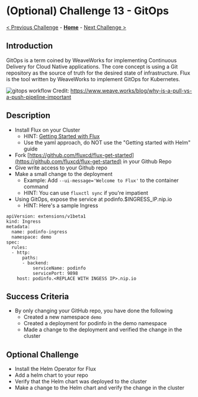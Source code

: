 # (Optional) Challenge 13 - GitOps

[< Previous Challenge](./Challenge-12-helm.md) - **[Home](../README.md)** - [Next Challenge >](./Challenge-14-servicemesh.md)

## Introduction

GitOps is a term coined by WeaveWorks for implementing Continuous Delivery for Cloud Native applications.  The core concept is using a Git repository as the source of truth for the desired state of infrastructure.  Flux is the tool written by WeaveWorks to implement GitOps for Kubernetes.

![gitops workflow](img/gitops.png)
Credit: <https://www.weave.works/blog/why-is-a-pull-vs-a-push-pipeline-important>

## Description

- Install Flux on your Cluster
    - HINT: [Getting Started with Flux](https://docs.fluxcd.io/en/latest/tutorials/get-started/)
    - Use the yaml approach, do NOT use the "Getting started with Helm" guide
- Fork [https://github.com/fluxcd/flux-get-started](https://github.com/fluxcd/flux-get-started) in your Github Repo
- Give write access to your Github repo
- Make a small change to the deployment
    - Example: Add `--ui-message='Welcome to Flux'` to the container command
    - HINT: You can use `fluxctl sync` if you're impatient
- Using GitOps, expose the service at podinfo.$INGRESS_IP.nip.io
    - HINT: Here's a sample Ingress 

```
apiVersion: extensions/v1beta1
kind: Ingress
metadata:
  name: podinfo-ingress
  namespace: demo
spec:
  rules:
  - http:
      paths:
      - backend:
          serviceName: podinfo
          servicePort: 9898
    host: podinfo.<REPLACE WITH INGESS IP>.nip.io
```

## Success Criteria

- By only changing your GitHub repo, you have done the following
    - Created a new namespace `demo`
    - Created a deployment for podinfo in the demo namespace
    - Made a change to the deployment and verified the change in the cluster

## Optional Challenge

- Install the Helm Operator for Flux
- Add a helm chart to your repo
- Verify that the Helm chart was deployed to the cluster
- Make a change to the Helm chart and verify the change in the cluster
